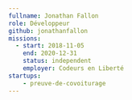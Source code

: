 ```yaml
---
fullname: Jonathan Fallon
role: Développeur
github: jonathanfallon
missions:
  - start: 2018-11-05
    end: 2020-12-31
    status: independent
    employer: Codeurs en Liberté
startups:
    - preuve-de-covoiturage
---
```


